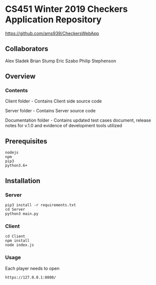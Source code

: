 # CS451 Winter 2019 Checkers Application Repository
https://github.com/ams939/CheckersWebApp

## Collaborators
Alex Sladek
Brian Stump
Eric Szabo
Philip Stephenson


## Overview
### Contents
Client folder - Contains Client side source code

Server folder - Contains Server source code

Documentation folder - Contains updated test cases document,
release notes for v.1.0 and evidence of development tools utilized

## Prerequisites

```
nodejs
npm
pip3
python3.6+
```

## Installation

### Server


```
pip3 install -r requirements.txt
cd Server
python3 main.py
```

### Client

```
cd Client
npm install
node index.js
```

### Usage

Each player needs to open

```
https://127.0.0.1:8080/
```

